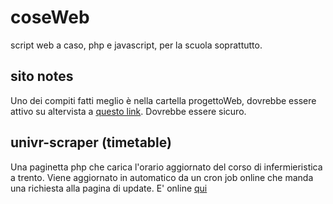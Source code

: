 # coseWeb
script web a caso, php e javascript, per la scuola soprattutto.

## sito notes

Uno dei compiti fatti meglio è nella cartella progettoWeb, dovrebbe essere attivo su altervista a [questo link](http://facenda5inc2022.altervista.org/).
Dovrebbe essere sicuro.

## univr-scraper (timetable)

Una paginetta php che carica l'orario aggiornato del corso di infermieristica a trento.
Viene aggiornato in automatico da un cron job online che manda una richiesta alla pagina 
di update. E' online [qui](https://pastapizza.altervista.org/univr/renderer.php)
